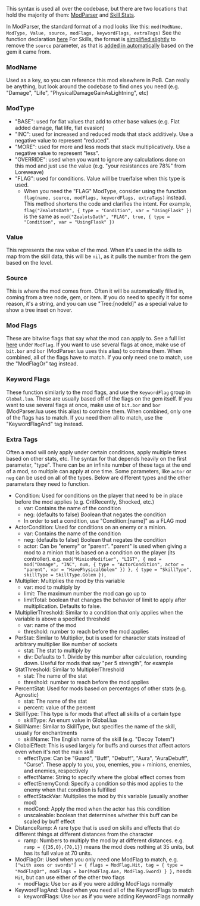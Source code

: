This syntax is used all over the codebase, but there are two locations that hold the majority of them: [ModParser](../src/Modules/ModParser.lua) and [Skill Stats](../src/Data/SkillStatMap.lua).

In ModParser, the standard format of a mod looks like this: `mod(ModName, ModType, Value, source, modFlags, keywordFlags, extraTags)`  See the function declaration [here](../src/Modules/ModTools.lua#L20-L46)
For Skills, the format is [simplified slightly](../src/Modules/Data.lua#L51-L60) to remove the `source` parameter, as that is [added in automatically](../src/Modules/Data.lua#L70) based on the gem it came from.

### ModName
Used as a key, so you can reference this mod elsewhere in PoB.  Can really be anything, but look around the codebase to find ones you need (e.g. "Damage", "Life", "PhysicalDamageGainAsLightning", etc)
### ModType
- "BASE": used for flat values that add to other base values (e.g. Flat added damage, flat life, flat evasion)
- "INC": used for increased and reduced mods that stack additively.  Use a negative value to represent "reduced".
- "MORE": used for more and less mods that stack multiplicatively.  Use a negative value to represent "less".
- "OVERRIDE": used when you want to ignore any calculations done on this mod and just use the value (e.g. "your resistances are 78%" from Loreweave)
- "FLAG": used for conditions.  Value will be true/false when this type is used.
  - When you need the "FLAG" ModType, consider using the function `flag(name, source, modFlags, keywordFlags, extraTags)` instead. This method shortens the code and clarifies the intent. For example, `flag("ZealotsOath", { type = "Condition", var = "UsingFlask" })` is the same as `mod("ZealotsOath", "FLAG", true, { type = "Condition", var = "UsingFlask" })`
### Value
This represents the raw value of the mod.  When it's used in the skills to map from the skill data, this will be `nil`, as it pulls the number from the gem based on the level.
### Source
This is where the mod comes from.  Often it will be automatically filled in, coming from a tree node, gem, or item.  If you do need to specify it for some reason, it's a string, and you can use "Tree:[nodeId]" as a special value to show a tree inset on hover.
### Mod Flags
These are bitwise flags that say what the mod can apply to.  See a full list [here](../src/Data/Global.lua) under `ModFlag`.  If you want to use several flags at once, make use of `bit.bor` and `bor` (ModParser.lua uses this alias) to combine them.  When combined, all of the flags have to match.  If you only need one to match, use the "ModFlagOr" tag instead.
### Keyword Flags
These function similarly to the mod flags, and use the `KeywordFlag` group in `Global.lua`.  These are usually based off of the flags on the gem itself. If you want to use several flags at once, make use of `bit.bor` and `bor` (ModParser.lua uses this alias) to combine them.  When combined, only one of the flags has to match.  If you need them all to match, use the "KeywordFlagAnd" tag instead. 
### Extra Tags
Often a mod will only apply under certain conditions, apply multiple times based on other stats, etc.  The syntax for that depends heavily on the first parameter, "type".  There can be an infinite number of these tags at the end of a mod, so multiple can apply at one time.  Some parameters, like `actor` or `neg` can be used on all of the types.  Below are different types and the other parameters they need to function.

* Condition: Used for conditions on the player that need to be in place before the mod applies (e.g. CritRecently, Shocked, etc.)
    * var: Contains the name of the condition
    * neg: (defaults to false) Boolean that negates the condition
    * In order to set a condition, use "Condition:[name]" as a FLAG mod
* ActorCondition: Used for conditions on an enemy or a minion.
    * var: Contains the name of the condition
    * neg: (defaults to false) Boolean that negates the condition
    * actor: Can be "enemy" or "parent".  "parent" is used when giving a mod to a minion that is based on a condition on the player (its controller).  e.g. `mod("MinionModifier", "LIST", { mod = mod("Damage", "INC", num, { type = "ActorCondition", actor = "parent", var = "HavePhysicalGolem" }) }, { type = "SkillType", skillType = SkillType.Golem }),`
* Multiplier: Multiplies the mod by this variable
    * var: mod to multiply by
    * limit: The maximum number the mod can go up to
    * limitTotal: boolean that changes the behavior of limit to apply after multiplication.  Defaults to false.
* MultiplierThreshold: Similar to a condition that only applies when the variable is above a specified threshold
    * var: name of the mod
    * threshold: number to reach before the mod applies
* PerStat: Similar to Multiplier, but is used for character stats instead of arbitrary multiplier like number of sockets
    * stat: The stat to multiply by
    * div: Defaults to 1.  Divide by this number after calculation, rounding down.  Useful for mods that say "per 5 strength", for example
* StatThreshold: Similar to MultiplierThreshold
    * stat: The name of the stat
    * threshold: number to reach before the mod applies
* PercentStat: Used for mods based on percentages of other stats (e.g. Agnostic)
    * stat: The name of the stat
    * percent: value of the percent
* SkillType: This type is for mods that affect all skills of a certain type
    * skillType: An enum value in Global.lua
* SkillName: Similar to SkillType, but specifies the name of the skill, usually for enchantments
    * skillName: The English name of the skill (e.g. "Decoy Totem")
* GlobalEffect: This is used largely for buffs and curses that affect actors even when it's not the main skill
    * effectType: Can be "Guard", "Buff", "Debuff", "Aura", "AuraDebuff", "Curse".  These apply to you, you, enemies, you + minions, enemies, and enemies, respectively
    * effectName: String to specify where the global effect comes from
    * effectEnemyCond: Specify a condition so this mod applies to the enemy when that condition is fulfilled
    * effectStackVar: Multiplies the mod by this variable (usually another mod)
    * modCond: Apply the mod when the actor has this condition
    * unscaleable: boolean that determines whether this buff can be scaled by buff effect
* DistanceRamp: A rare type that is used on skills and effects that do different things at different distances from the character
    * ramp: Numbers to multiply the mod by at different distances.  e.g. `ramp = {{35,0},{70,1}}` means the mod does nothing at 35 units, but has its full value at 70 units.
* ModFlagOr: Used when you only need one ModFlag to match, e.g. `["with axes or swords"] = { flags = ModFlag.Hit, tag = { type = "ModFlagOr", modFlags = bor(ModFlag.Axe, ModFlag.Sword) } },` needs `Hit`, but can use either of the other two flags
    * modFlags: Use `bor` as if you were adding ModFlags normally
* KeywordFlagAnd: Used when you need all of the KeywordFlags to match
    * keywordFlags: Use `bor` as if you were adding KeywordFlags normally
